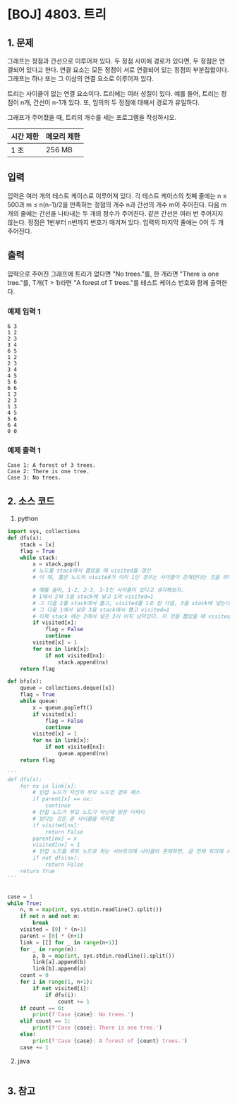 # [BOJ] 4803. 트리

## 1. 문제

그래프는 정점과 간선으로 이루어져 있다. 두 정점 사이에 경로가 있다면, 두 정점은 연결되어 있다고 한다. 연결 요소는 모든 정점이 서로 연결되어 있는 정점의 부분집합이다. 그래프는 하나 또는 그 이상의 연결 요소로 이루어져 있다.

트리는 사이클이 없는 연결 요소이다. 트리에는 여러 성질이 있다. 예를 들어, 트리는 정점이 n개, 간선이 n-1개 있다. 또, 임의의 두 정점에 대해서 경로가 유일하다.

그래프가 주어졌을 때, 트리의 개수를 세는 프로그램을 작성하시오.


| 시간 제한 | 메모리 제한 |
|:------|:-------| 
| 1 초   | 256 MB |


## 입력

입력은 여러 개의 테스트 케이스로 이루어져 있다. 각 테스트 케이스의 첫째 줄에는 n ≤ 500과 m ≤ n(n-1)/2을 만족하는 정점의 개수 n과 간선의 개수 m이 주어진다. 다음 m개의 줄에는 간선을 나타내는 두 개의 정수가 주어진다. 같은 간선은 여러 번 주어지지 않는다. 정점은 1번부터 n번까지 번호가 매겨져 있다. 입력의 마지막 줄에는 0이 두 개 주어진다.


## 출력

입력으로 주어진 그래프에 트리가 없다면 "No trees."를, 한 개라면 "There is one tree."를, T개(T > 1)라면 "A forest of T trees."를 테스트 케이스 번호와 함께 출력한다.


### 예제 입력 1

```
6 3
1 2
2 3
3 4
6 5
1 2
2 3
3 4
4 5
5 6
6 6
1 2
2 3
1 3
4 5
5 6
6 4
0 0
```

### 예제 출력 1

```
Case 1: A forest of 3 trees.
Case 2: There is one tree.
Case 3: No trees.
```

## 2. 소스 코드

1. python

```python
import sys, collections
def dfs(x):
    stack = [x]
    flag = True
    while stack:
        x = stack.pop()
        # 노드를 stack에서 뽑았을 때 visited를 갱신
        # 이 때, 뽑은 노드의 visited가 이미 1인 경우는 사이클이 존재한다는 것을 의미

        # 예를 들어, 1-2, 2-3, 3-1인 사이클이 있다고 생각해보자.
        # 1에서 2와 3을 stack에 넣고 1의 visited=1
        # 그 다음 2를 stack에서 뽑고, visited를 1로 한 다음, 3을 stack에 넣는다(아직 1에서 넣은 3이 뽑기 전이므로 visited가 0)
        # 그 다음 1에서 넣은 3을 stack에서 뽑고 visited=1
        # 이제 stack 에는 2에서 넣은 3이 아직 남아있다. 이 것을 뽑았을 때 visited[3]이 이미 1이므로 사이클로 판정
        if visited[x]:
            flag = False
            continue
        visited[x] = 1
        for nx in link[x]:
            if not visited[nx]:
                stack.append(nx)
    return flag

def bfs(x):
    queue = collections.deque([x])
    flag = True
    while queue:
        x = queue.popleft()
        if visited[x]:
            flag = False
            continue
        visited[x] = 1
        for nx in link[x]:
            if not visited[nx]:
                queue.append(nx)
    return flag

'''
def dfs(x):
    for nx in link[x]:
        # 인접 노드가 자신의 부모 노드인 경우 패스
        if parent[x] == nx:
            continue
        # 인접 노드가 부모 노드가 아닌데 방문 이력이
        # 있다는 것은 곧 사이클을 의미함
        if visited[nx]:
            return False
        parent[nx] = x
        visited[nx] = 1
        # 인접 노드를 루트 노드로 하는 서브트리에 사이클이 존재하면, 곧 전체 트리에 사이클이 존재하는 것과 같음
        if not dfs(nx):
            return False
    return True
'''


case = 1
while True:
    n, m = map(int, sys.stdin.readline().split())
    if not n and not m:
        break
    visited = [0] * (n+1)
    parent = [0] * (n+1)
    link = [[] for _ in range(n+1)]
    for _ in range(m):
        a, b = map(int, sys.stdin.readline().split())
        link[a].append(b)
        link[b].append(a)
    count = 0
    for i in range(1, n+1):
        if not visited[i]:
            if dfs(i):
                count += 1
    if count == 0:
        print(f'Case {case}: No trees.')
    elif count == 1:
        print(f'Case {case}: There is one tree.')
    else:
        print(f'Case {case}: A forest of {count} trees.')
    case += 1
```

2. java

```java

```


## 3. 참고

```

```



